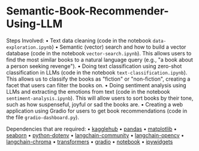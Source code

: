 # Semantic-Book-Recommender-Using-LLM

Steps Involved:
• Text data cleaning (code in the notebook `data-exploration.ipynb`)
• Semantic (vector) search and how to build a vector database (code in the notebook `vector-search.ipynb`). This allows users to find the most similar books to a natural language query (e.g., "a book about a person seeking revenge").
• Doing text classification using zero-shot classification in LLMs (code in the notebook `text-classification.ipynb`). This allows us to classify the books as "fiction" or "non-fiction", creating a facet that users can filter the books on.
• Doing sentiment analysis using LLMs and extracting the emotions from text (code in the notebook `sentiment-analysis.ipynb`). This will allow users to sort books by their tone, such as how suspenseful, joyful or sad the books are.
• Creating a web application using Gradio for users to get book recommendations (code in the file `gradio-dashboard.py`).

Dependencies that are required:
• [kagglehub](https://pypi.org/project/kagglehub/)
• [pandas](https://pypi.org/project/pandas/)
• [matplotlib](https://pypi.org/project/matplotlib/)
• [seaborn](https://pypi.org/project/seaborn/)
• [python-dotenv](https://pypi.org/project/python-dotenv/)
• [langchain-community](https://pypi.org/project/langchain-community/)
• [langchain-opencv](https://pypi.org/project/langchain-opencv/)
• [langchain-chroma](https://pypi.org/project/langchain-chroma/)
• [transformers](https://pypi.org/project/transformers/)
• [gradio](https://pypi.org/project/gradio/)
• [notebook](https://pypi.org/project/notebook/)
• [ipywidgets](https://pypi.org/project/ipywidgets/)




